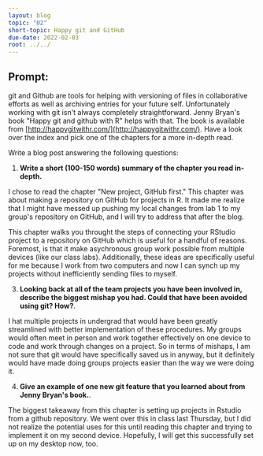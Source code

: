 ```yaml
---
layout: blog
topic: "02"
short-topic: Happy git and GitHub
due-date: 2022-02-03
root: ../../
---
```


## Prompt:

git and Github are tools for helping with versioning of files in collaborative efforts as well as archiving entries for your future self. 
Unfortunately working with git isn't always completely straightforward. 
Jenny Bryan's book "Happy git and github with R" helps with that. The book is available from [http://happygitwithr.com/](http://happygitwithr.com/). Have a look over the index and pick one of the chapters for a more in-depth read.

Write a blog post answering the following questions: 

1. **Write a short (100-150 words) summary of the chapter you read in-depth.**

I chose to read the chapter "New project, GitHub first." This chapter was about making a repository on GitHub for projects in R. It made me realize that I might have messed up pushing my local changes from lab 1 to my group's repository on GitHub, and I will try to address that after the blog. 

This chapter walks you throught the steps of connecting your RStudio project to a repository on GitHub which is useful for a handful of reasons. Foremost, is that it make asychronous group work possible from multiple devices (like our class labs). Additionally, these ideas are specifically useful for me because I work from two computers and now I can synch up my projects without inefficiently sending files to myself. 

3. **Looking back at all of the team projects you have been involved in, describe the biggest mishap you had. Could that have been avoided using git? How?**. 

I hat multiple projects in undergrad that would have been greatly streamlined with better implementation of these procedures. My groups would often meet in person and work together effectively on one device to code and work through changes on a project. So in terms of mishaps, I am not sure that git would have specifically saved us in anyway, but it definitely would have made doing groups projects easier than the way we were doing it.

4. **Give an example of one new git feature that you learned about from Jenny Bryan's book.**.

The biggest takeaway from this chapter is setting up projects in Rstudio from a github repository. We went over this in class last Thursday, but I did not realize the potential uses for this until reading this chapter and trying to implement it on my second device. Hopefully, I will get this successfully set up on my desktop now, too. 


